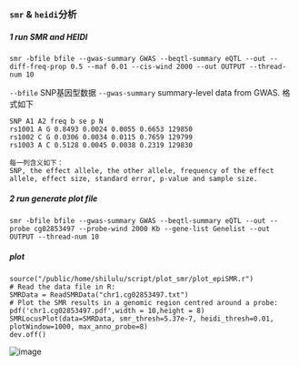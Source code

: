 ### `smr` & `heidi`分析
##### 1 run SMR and HEIDI
```
smr -bfile bfile --gwas-summary GWAS --beqtl-summary eQTL --out --diff-freq-prop 0.5 --maf 0.01 --cis-wind 2000 --out OUTPUT --thread-num 10
```
`--bfile` SNP基因型数据
`--gwas-summary` summary-level data from GWAS. 格式如下
```
SNP A1 A2 freq b se p N 
rs1001 A G 0.8493 0.0024 0.0055 0.6653 129850 
rs1002 C G 0.0306 0.0034 0.0115 0.7659 129799 
rs1003 A C 0.5128 0.0045 0.0038 0.2319 129830

每一列含义如下：
SNP, the effect allele, the other allele, frequency of the effect allele, effect size, standard error, p-value and sample size.
```
##### 2 run generate plot file
```
smr -bfile bfile --gwas-summary GWAS --beqtl-summary eQTL --out --probe cg02853497 --probe-wind 2000 Kb --gene-list Genelist --out OUTPUT --thread-num 10
```
##### plot
```
source("/public/home/shilulu/script/plot_smr/plot_epiSMR.r")
# Read the data file in R:
SMRData = ReadSMRData("chr1.cg02853497.txt")
# Plot the SMR results in a genomic region centred around a probe:
pdf('chr1.cg02853497.pdf',width = 10,height = 8)
SMRLocusPlot(data=SMRData, smr_thresh=5.37e-7, heidi_thresh=0.01, plotWindow=1000, max_anno_probe=8)
dev.off()
```
![image](https://github.com/user-attachments/assets/39be54ef-4f45-4347-b4d9-0af5fbe19640)
